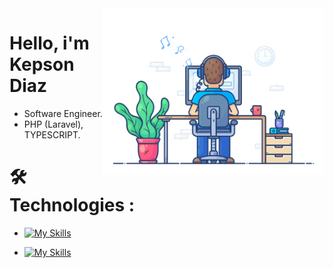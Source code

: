 <div align="left">
  <a href="https://api.daily.dev/get?r=SupianIDz" target="_blank">
    <img
      width="355"
      align="right"
      src="https://raw.githubusercontent.com/SupianIDz/SupianIDz/main/coding.gif"
    />
  </a>
</div>

# Hello, i'm Kepson Diaz
  - Software Engineer.
  - PHP (Laravel), TYPESCRIPT.
    
 #  🛠 Technologies :
 - [![My Skills](https://go-skill-icons.vercel.app/api/icons?i=laravel,livewire,typescript,js)](https://skillicons.dev)
   
 - [![My Skills](https://skillicons.dev/icons?i=php,postgres,docker,aws)](https://skillicons.dev)



